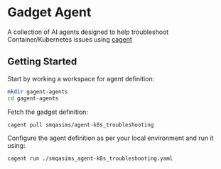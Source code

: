 # Gadget Agent

A collection of AI agents designed to help troubleshoot Container/Kubernetes issues using [cagent](https://github.com/docker/cagent)

## Getting Started

Start by working a workspace for agent definition:

```bash
mkdir gagent-agents
cd gagent-agents
```

Fetch the gadget definition:

```bash
cagent pull smqasims/agent-k8s_troubleshooting
```

Configure the agent definition as per your local environment and run it using:

```bash
cagent run ./smqasims_agent-k8s_troubleshooting.yaml
```
